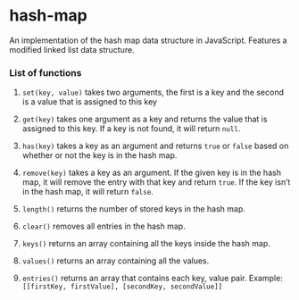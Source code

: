 # hash-map

An implementation of the hash map data structure in JavaScript. Features a modified linked list data structure.

### List of functions

1. ```set(key, value)``` takes two arguments, the first is a key and the second is a value that is assigned to this key

2. ```get(key)``` takes one argument as a key and returns the value that is assigned to this key. If a key is not found, it will return ```null```.

3. ```has(key)``` takes a key as an argument and returns ```true``` or ```false``` based on whether or not the key is in the hash map.

4. ```remove(key)``` takes a key as an argument. If the given key is in the hash map, it will remove the entry with that key and return ```true```. If the key isn’t in the hash map, it will return ```false```.

5. ```length()``` returns the number of stored keys in the hash map.

6. ```clear()``` removes all entries in the hash map.

7. ```keys()``` returns an array containing all the keys inside the hash map.

8. ```values()``` returns an array containing all the values.

9. ```entries()``` returns an array that contains each key, value pair. Example: ```[[firstKey, firstValue], [secondKey, secondValue]]```

